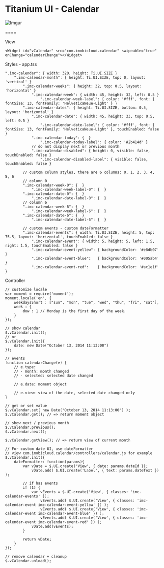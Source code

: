 # Titanium UI - Calendar

![Imgur](http://i.imgur.com/jGWRtbK.png?1)

====

View
	
	<Widget id="vCalendar" src="com.imobicloud.calendar" swipeable="true" onChange="calendarChange"></Widget>
    
Styles - app.tss

	".imc-calendar": { width: 320, height: Ti.UI.SIZE }
		".imc-calendar-month": { height: Ti.UI.SIZE, top: 0, layout: 'vertical' }
			".imc-calendar-weeks": { height: 32, top: 0.5, layout: 'horizontal' }
				".imc-calendar-week": { width: 45, height: 32, left: 0.5 }
					".imc-calendar-week-label": { color: '#fff', font: { fontSize: 13, fontFamily: 'HelveticaNeue-Light' } }
			".imc-calendar-dates": { height: Ti.UI.SIZE, bottom: 0.5, layout: 'horizontal' }
				".imc-calendar-date": { width: 45, height: 33, top: 0.5, left: 0.5 }
					".imc-calendar-date-label": { color: '#fff', font: { fontSize: 13, fontFamily: 'HelveticaNeue-Light' }, touchEnabled: false }
				".imc-calendar-today": {  }
					".imc-calendar-today-label": { color: '#2b414d' }
				// do not display next or previous month
				".imc-calendar-disabled": { height: 0, visible: false, touchEnabled: false }
					".imc-calendar-disabled-label": { visible: false, touchEnabled: false }
			
			// custom column styles, there are 6 columns: 0, 1, 2, 3, 4, 5, 6
			// column 0
			".imc-calendar-week-0": {  }
				".imc-calendar-week-label-0": {  }
			".imc-calendar-date-0": {  }	
				".imc-calendar-date-label-0": {  }
			// column 6
			".imc-calendar-week-6": {  }
				".imc-calendar-week-label-6": {  }
			".imc-calendar-date-6": {  }
				".imc-calendar-date-label-6": {  }

			// custom events - custom dateFormatter
			".imc-calendar-events": { width: Ti.UI.SIZE, height: 5, top: 75.5, layout: 'horizontal', touchEnabled: false }
				".imc-calendar-event": { width: 5, height: 5, left: 1.5, right: 1.5, touchEnabled: false }
				".imc-calendar-event-yellow": { backgroundColor: '#e8db07' }
				".imc-calendar-event-blue":   { backgroundColor: '#005ab4' }
				".imc-calendar-event-red":    { backgroundColor: '#ac1e1f' }	
    
Controller

	// customize locale
	var moment = require('moment');
	moment.locale('en', {
	    weekdaysShort : ["sun", "mon", "tue", "wed", "thu", "fri", "sat"],
		week : {
	        dow : 1 // Monday is the first day of the week.
	    }
	});

	// show calendar
	$.vCalendar.init(); 
	// or 
	$.vCalendar.init({
		date: new Date("October 13, 2014 11:13:00")
	});

	// events
	function calendarChange(e) {
		// e.type: 
		// - month: month changed
		// - selected: selected date changed
		
		// e.date: moment object

		// e.view: view of the date, selected date changed only
	}

	// get or set value
	$.vCalendar.set( new Date("October 13, 2014 11:13:00") ); 
	$.vCalendar.get(); // => return moment object

	// show next / previous month
	$.vCalendar.previous();
	$.vCalendar.next();

	$.vCalendar.getView(); // => return view of current month

	// For custom date UI, use dateFormatter
	// view com.imobicloud.calendar/controllers/calendar.js for example
	$.vCalendar.init({
		dateFormatter: function(params){
			var vDate = $.UI.create('View', { date: params.dateId });
				vDate.add( $.UI.create('Label', { text: params.dateText }) );

			// if has events
			if (1) {
				var vEvents = $.UI.create('View', { classes: 'imc-calendar-events' });
					vEvents.add( $.UI.create('View', { classes: 'imc-calendar-event imc-calendar-event-yellow' }) );
					vEvents.add( $.UI.create('View', { classes: 'imc-calendar-event imc-calendar-event-blue' }) );
					vEvents.add( $.UI.create('View', { classes: 'imc-calendar-event imc-calendar-event-red' }) );
				vDate.add(vEvents);
			}

			return vDate;
		}
	});

	// remove calendar + cleanup
	$.vCalendar.unload();

